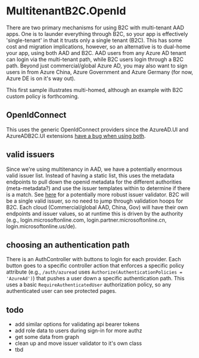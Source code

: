 ﻿# MultitenantB2C.OpenId

There are two primary mechanisms for using B2C with multi-tenant AAD apps. One is to launder everything through B2C, so your app is effectively 'single-tenant' in that it trusts only a single tenant (B2C).
This has some cost and migration implications, however, so an alternative is to dual-home your app, using both AAD and B2C. AAD users from any Azure AD tenant can login via the multi-tenant path, while B2C users login through a B2C path. 
Beyond just commercial/global Azure AD, you may also want to sign users in from Azure China, Azure Government and Azure Germany (for now, Azure DE is on it's way out).

This first sample illustrates multi-homed, although an example with B2C custom policy is forthcoming. 

## OpenIdConnect
This uses the generic OpenIdConnect providers since the AzureAD.UI and AzureADB2C.UI extensions [have a bug when using both](https://github.com/aspnet/AspNetCore/issues/11972).

## valid issuers
Since we're using multitenancy in AAD, we have a potentially enormous valid issuer list. Instead of having a static list, this uses the metadata endpoints to pull down the openid metadata for the different authorities (meta-metadata?) and use the issuer templates within to determine if there is a match.
See [here](https://github.com/Azure-Samples/active-directory-aspnetcore-webapp-openidconnect-v2/blob/master/Microsoft.Identity.Web/Resource/AadIssuerValidator.cs) for a potentially more robust issuer validator. 
B2C will be a single valid issuer, so no need to jump through validation hoops for B2C. Each cloud (Commercial/global AAD, China, Gov) will have their own endpoints and issuer values, so at runtime this is driven by the authority (e.g., login.microsoftonline.com, login.partner.microsoftonline.cn, login.microsoftonline.us/de).

## choosing an authentication path
There is an AuthController with buttons to login for each provider. Each button goes to a specific controller action that enforces a specific policy attribute (e.g., `/auth/azuread` uses `Authorize(AuthenticationPolicies = 'AzureAd')`) that pushes a user down a specific authentication path.
This uses a basic `RequireAuthenticatedUser` authorization policy, so any authenticated user can see protected pages. 

## todo
- add similar options for validating api bearer tokens
- add role data to users during sign-in for more authz
- get some data from graph
- clean up and move issuer validator to it's own class
- tbd